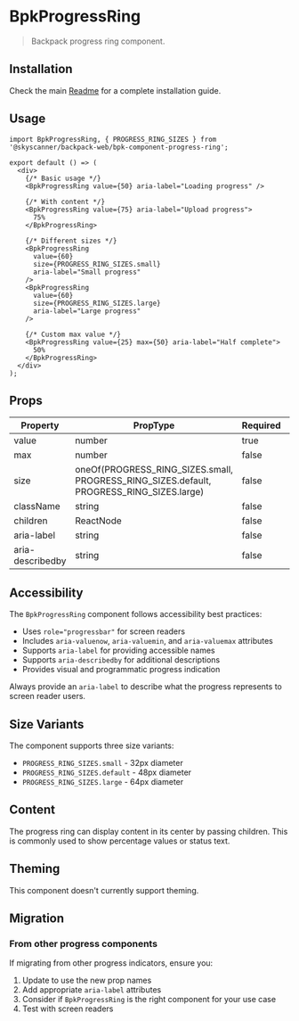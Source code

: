 # BpkProgressRing

> Backpack progress ring component.

## Installation

Check the main [Readme](https://github.com/skyscanner/backpack#usage) for a complete installation guide.

## Usage

```tsx
import BpkProgressRing, { PROGRESS_RING_SIZES } from '@skyscanner/backpack-web/bpk-component-progress-ring';

export default () => (
  <div>
    {/* Basic usage */}
    <BpkProgressRing value={50} aria-label="Loading progress" />
    
    {/* With content */}
    <BpkProgressRing value={75} aria-label="Upload progress">
      75%
    </BpkProgressRing>
    
    {/* Different sizes */}
    <BpkProgressRing 
      value={60} 
      size={PROGRESS_RING_SIZES.small} 
      aria-label="Small progress" 
    />
    <BpkProgressRing 
      value={60} 
      size={PROGRESS_RING_SIZES.large} 
      aria-label="Large progress" 
    />
    
    {/* Custom max value */}
    <BpkProgressRing value={25} max={50} aria-label="Half complete">
      50%
    </BpkProgressRing>
  </div>
);
```

## Props

| Property            | PropType                                                  | Required | Default Value |
| ------------------- | --------------------------------------------------------- | -------- | ------------- |
| value               | number                                                    | true     | -             |
| max                 | number                                                    | false    | 100           |
| size                | oneOf(PROGRESS_RING_SIZES.small, PROGRESS_RING_SIZES.default, PROGRESS_RING_SIZES.large) | false | PROGRESS_RING_SIZES.default |
| className           | string                                                    | false    | null          |
| children            | ReactNode                                                 | false    | null          |
| aria-label          | string                                                    | false    | null          |
| aria-describedby    | string                                                    | false    | null          |

## Accessibility

The `BpkProgressRing` component follows accessibility best practices:

- Uses `role="progressbar"` for screen readers
- Includes `aria-valuenow`, `aria-valuemin`, and `aria-valuemax` attributes
- Supports `aria-label` for providing accessible names
- Supports `aria-describedby` for additional descriptions
- Provides visual and programmatic progress indication

Always provide an `aria-label` to describe what the progress represents to screen reader users.

## Size Variants

The component supports three size variants:

- `PROGRESS_RING_SIZES.small` - 32px diameter
- `PROGRESS_RING_SIZES.default` - 48px diameter  
- `PROGRESS_RING_SIZES.large` - 64px diameter

## Content

The progress ring can display content in its center by passing children. This is commonly used to show percentage values or status text.

## Theming

This component doesn't currently support theming.

## Migration

### From other progress components

If migrating from other progress indicators, ensure you:

1. Update to use the new prop names
2. Add appropriate `aria-label` attributes
3. Consider if `BpkProgressRing` is the right component for your use case
4. Test with screen readers